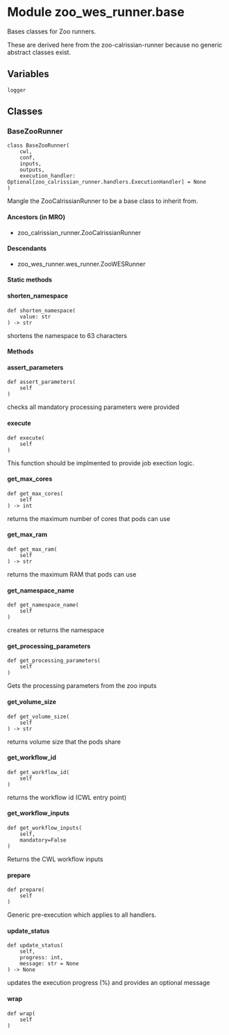 # Module zoo_wes_runner.base

Bases classes for Zoo runners.

These are derived here from the zoo-calrissian-runner because no generic abstract classes exist.

## Variables

```python3
logger
```

## Classes

### BaseZooRunner

```python3
class BaseZooRunner(
    cwl,
    conf,
    inputs,
    outputs,
    execution_handler: Optional[zoo_calrissian_runner.handlers.ExecutionHandler] = None
)
```

Mangle the ZooCalrissianRunner to be a base class to inherit from.

#### Ancestors (in MRO)

* zoo_calrissian_runner.ZooCalrissianRunner

#### Descendants

* zoo_wes_runner.wes_runner.ZooWESRunner

#### Static methods

    
#### shorten_namespace

```python3
def shorten_namespace(
    value: str
) -> str
```

shortens the namespace to 63 characters

#### Methods

    
#### assert_parameters

```python3
def assert_parameters(
    self
)
```

checks all mandatory processing parameters were provided

    
#### execute

```python3
def execute(
    self
)
```

This function should be implmented to provide job exection logic.

    
#### get_max_cores

```python3
def get_max_cores(
    self
) -> int
```

returns the maximum number of cores that pods can use

    
#### get_max_ram

```python3
def get_max_ram(
    self
) -> str
```

returns the maximum RAM that pods can use

    
#### get_namespace_name

```python3
def get_namespace_name(
    self
)
```

creates or returns the namespace

    
#### get_processing_parameters

```python3
def get_processing_parameters(
    self
)
```

Gets the processing parameters from the zoo inputs

    
#### get_volume_size

```python3
def get_volume_size(
    self
) -> str
```

returns volume size that the pods share

    
#### get_workflow_id

```python3
def get_workflow_id(
    self
)
```

returns the workflow id (CWL entry point)

    
#### get_workflow_inputs

```python3
def get_workflow_inputs(
    self,
    mandatory=False
)
```

Returns the CWL workflow inputs

    
#### prepare

```python3
def prepare(
    self
)
```

Generic pre-execution which applies to all handlers.

    
#### update_status

```python3
def update_status(
    self,
    progress: int,
    message: str = None
) -> None
```

updates the execution progress (%) and provides an optional message

    
#### wrap

```python3
def wrap(
    self
)
```